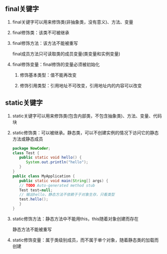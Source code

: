 ## final关键字

1. final关键字可以用来修饰类(非抽象类，没有意义)、方法、变量

2. final修饰类：该类不可被继承

3. final修饰方法：该方法不能被重写

   final成员方法只可读取类的成员变量(类变量和实例变量)
   
4. final修饰变量：final修饰的变量必须被初始化

    1. 修饰基本类型：值不能再改变
       
    2. 修饰引用类型：引用地址不可改变，引用地址内的内容可以改变

## static关键字

1. static关键字可以用来修饰类(包含内部类，不包含抽象类)、方法、变量、代码块

2. static修饰类：可以被继承。静态类，可以不创建实例的情况下访问它的静态方法或静态成员

   ```java
   package NowCoder;
   class Test {
      public static void hello() {
         System.out.println("hello");
      }
   }
   public class MyApplication {
      public static void main(String[] args) {
      // TODO Auto-generated method stub
      Test test=null;
      // 输出hello，静态方法不依赖于于对象生存，只看类型
      test.hello();
      }
   }
   ```
   
3. static修饰方法：静态方法中不能用this，this随着对象创建而存在

   静态方法不能被重写

4. static修饰变量：属于类级别成员，而不属于单个对象，随着静态类的加载而创建



